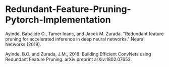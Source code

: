 # Redundant-Feature-Pruning-Pytorch-Implementation

Ayinde, Babajide O., Tamer Inanc, and Jacek M. Zurada. "Redundant feature pruning for accelerated inference in deep neural networks." Neural Networks (2019).

Ayinde, B.O. and Zurada, J.M., 2018. Building Efficient ConvNets using Redundant Feature Pruning. arXiv preprint arXiv:1802.07653.
